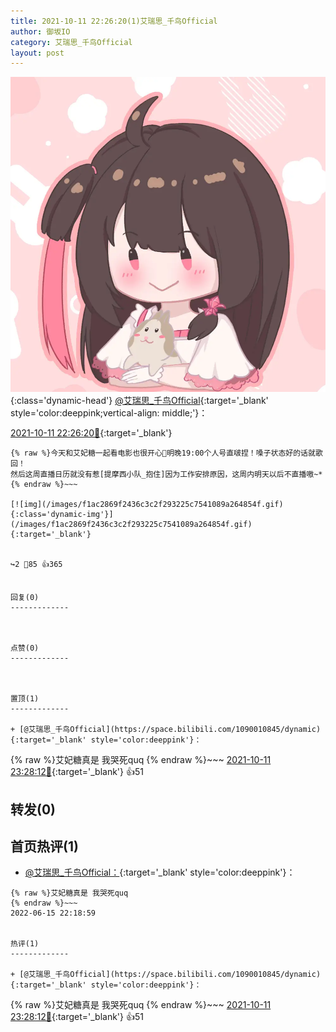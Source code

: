 ```yaml
---
title: 2021-10-11 22:26:20(1)艾瑞思_千鸟Official
author: 御坂IO
category: 艾瑞思_千鸟Official
layout: post
---
```


![img](/images/7e08840c56f251de28bdf766b647bd5fe9a5d50a.jpg){:class='dynamic-head'}
[@艾瑞思_千鸟Official](https://space.bilibili.com/1090010845/dynamic){:target='_blank' style='color:deeppink;vertical-align: middle;'}：

[2021-10-11 22:26:20🔗](https://t.bilibili.com/580353075006543282){:target='_blank'}

~~~
{% raw %}今天和艾妃糖一起看电影也很开心🥳明晚19:00个人号直啵捏！嗓子状态好的话就歌回！
然后这周直播日历就没有惹[提摩西小队_抱住]因为工作安排原因，这周内明天以后不直播嗷~*
{% endraw %}~~~

[![img](/images/f1ac2869f2436c3c2f293225c7541089a264854f.gif){:class='dynamic-img'}](/images/f1ac2869f2436c3c2f293225c7541089a264854f.gif){:target='_blank'}


↪️2 💬85 👍365


回复(0)
-------------



点赞(0)
-------------



置顶(1)
-------------

+ [@艾瑞思_千鸟Official](https://space.bilibili.com/1090010845/dynamic){:target='_blank' style='color:deeppink'}：
~~~
{% raw %}艾妃糖真是 我哭死quq
{% endraw %}~~~
[2021-10-11 23:28:12🔗](https://t.bilibili.com/580353075006543282#reply5568746473){:target='_blank'} 👍51


转发(0)
-------------



首页热评(1)
-------------

+ [@艾瑞思_千鸟Official：](https://space.bilibili.com/1090010845/dynamic){:target='_blank' style='color:deeppink'}：
~~~
{% raw %}艾妃糖真是 我哭死quq
{% endraw %}~~~
2022-06-15 22:18:59


热评(1)
-------------

+ [@艾瑞思_千鸟Official](https://space.bilibili.com/1090010845/dynamic){:target='_blank' style='color:deeppink'}：
~~~
{% raw %}艾妃糖真是 我哭死quq
{% endraw %}~~~
[2021-10-11 23:28:12🔗](https://t.bilibili.com/580353075006543282#reply5568746473){:target='_blank'} 👍51


